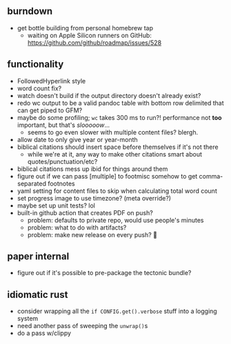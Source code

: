## burndown
* get bottle building from personal homebrew tap
    - waiting on Apple Silicon runners on GitHub: https://github.com/github/roadmap/issues/528

## functionality
* FollowedHyperlink style
* word count fix?
* watch doesn't build if the output directory doesn't already exist?
* redo wc output to be a valid pandoc table with bottom row delimited that can get piped to GFM?
* maybe do some profiling; `wc` takes 300 ms to run?! performance not **too** important, but that's _slooooow_...
  * seems to go even slower with multiple content files? blergh.
* allow date to only give year or year-month
* biblical citations should insert space before themselves if it's not there
    - while we're at it, any way to make other citations smart about quotes/punctuation/etc? 
* biblical citations mess up ibid for things around them
* figure out if we can pass [multiple] to footmisc somehow to get comma-separated footnotes
* yaml setting for content files to skip when calculating total word count
* set progress image to use timezone? (meta override?)
* maybe set up unit tests? lol
* built-in github action that creates PDF on push?
  - problem: defaults to private repo, would use people's minutes
  - problem: what to do with artifacts? 
  - problem: make new release on every push? 😬

## paper internal
* figure out if it's possible to pre-package the tectonic bundle?

## idiomatic rust
- consider wrapping all the `if CONFIG.get().verbose` stuff into a logging system
- need another pass of sweeping the `unwrap()`s
- do a pass w/clippy
